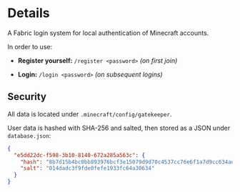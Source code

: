 # Details

A Fabric login system for local authentication of Minecraft accounts.

In order to use:

- **Register yourself:** `/register <password>` _(on first join)_

- **Login:** `/login <password>` _(on subsequent logins)_

## Security

All data is located under `.minecraft/config/gatekeeper`.

User data is hashed with SHA-256 and salted, then stored as a JSON under `database.json`:

```json
{
  "e5dd22dc-f598-3b10-8140-672a285a563c": {
    "hash": "8b7d15b4bc0bb893976bcf3e15079d9d70c4537cc76e6f1a7d9cc634ae352d1b",
    "salt": "014dadc3f9fde0fefe1933fc64a30634"
  }
}
```

